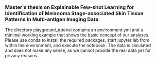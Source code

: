 ### Master's thesis on Explainable Few-shot Learning for Identification of Melanoma Stage-associated Skin Tissue Patterns in Multi-antigen Imaging Data   
The directory playground_tutorial contains an environment.yml and a minimal working example that shows the basic concept of our analyses.
Please use conda to install the required packages, start jupyter lab from within the environment, and execute the notebook. The data is simulated and does not make any sense, as we cannot provide the real data yet for privacy reasons.
